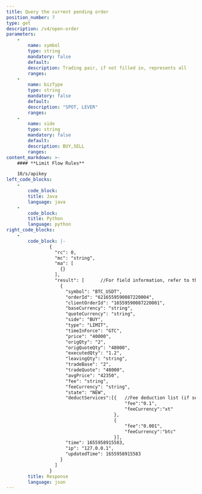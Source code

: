 ```yaml
---
title: Query the current pending order
position_number: 7
type: get
description: /v4/open-order
parameters:
    -
        name: symbol
        type: string
        mandatory: false
        default:
        description: Trading pair, if not filled in, represents all
        ranges:
    -
        name: bizType
        type: string
        mandatory: false
        default:
        description: "SPOT, LEVER"
        ranges:
    -
        name: side
        type: string
        mandatory: false
        default:
        description: BUY,SELL
        ranges:
content_markdown: >-
    #### **Limit Flow Rules**

    10/s/apikey
left_code_blocks:
    -
        code_block:
        title: Java
        language: java
    -
        code_block:
        title: Python
        language: python
right_code_blocks:
    -
        code_block: |-
                {
                  "rc": 0,
                  "mc": "string",
                  "ma": [
                    {}
                  ],
                  "result": [      //For field information, refer to the Get single interface
                    {
                      "symbol": "BTC_USDT",
                      "orderId": "6216559590087220004",
                      "clientOrderId": "16559590087220001",
                      "baseCurrency": "string",
                      "quoteCurrency": "string",
                      "side": "BUY",
                      "type": "LIMIT",
                      "timeInForce": "GTC",
                      "price": "40000",
                      "origQty": "2",
                      "origQuoteQty": "48000",
                      "executedQty": "1.2",
                      "leavingQty": "string",
                      "tradeBase": "2",
                      "tradeQuote": "48000",
                      "avgPrice": "42350",
                      "fee": "string",
                      "feeCurrency": "string",
                      "state": "NEW",
                      "deductServices":[{   //Fee deduction list (if set XT deduction fee and the deduction occurs, use this field to represent the trade fee. Otherwise, use the original fee and feeCurrency fields to represent the trade fee). 
                                            "fee":"0.1",     
                                            "feeCurrency":"xt"
                                        },
                                        {   
                                            "fee":"0.001",
                                            "feeCurrency":"btc"
                                        }],
                      "time": 1655958915583,
                      "ip": "127.0.0.1",
                      "updatedTime": 1655958915583
                    }
                  ]
                }
        title: Response
        language: json
---
```

